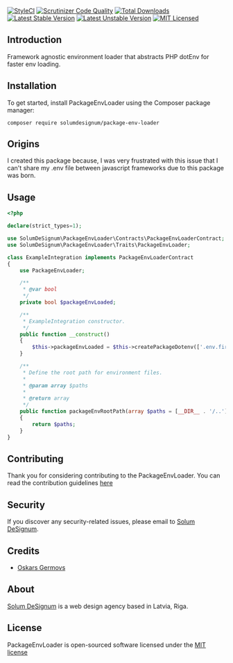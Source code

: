 [![StyleCI](https://github.styleci.io/repos/326625658/shield?branch=master)](https://github.styleci.io/repos/326625658)
[![Scrutinizer Code Quality](https://scrutinizer-ci.com/g/solumdesignum/package-env-loader/badges/quality-score.png?b=master)](https://scrutinizer-ci.com/g/solumdesignum/package-env-loader/?branch=master)
[![Total Downloads](https://poser.pugx.org/solumdesignum/package-env-loader/downloads)](https://packagist.org/packages/solumdesignum/package-env-loader)
[![Latest Stable Version](https://poser.pugx.org/solumdesignum/package-env-loader/v/stable)](https://packagist.org/packages/solumdesignum/package-env-loader)
[![Latest Unstable Version](https://poser.pugx.org/solumdesignum/package-env-loader/v/unstable)](https://packagist.org/packages/solumdesignum/package-env-loader)
[![MIT Licensed](https://img.shields.io/badge/license-MIT-brightgreen.svg?style=flat-square)](LICENSE.md)

## Introduction

Framework agnostic environment loader that abstracts PHP dotEnv for faster env loading.

## Installation

To get started, install PackageEnvLoader using the Composer package manager:

```shell
composer require solumdesignum/package-env-loader
```

## Origins

I created this package because, I was very frustrated with this issue that I can't share my .env file between javascript
frameworks due to this package was born.

## Usage

```php
<?php

declare(strict_types=1);

use SolumDeSignum\PackageEnvLoader\Contracts\PackageEnvLoaderContract;
use SolumDeSignum\PackageEnvLoader\Traits\PackageEnvLoader;

class ExampleIntegration implements PackageEnvLoaderContract
{
    use PackageEnvLoader;

    /**
     * @var bool 
     */
    private bool $packageEnvLoaded;

    /**
     * ExampleIntegration constructor.
     */
    public function __construct()
    {
        $this->packageEnvLoaded = $this->createPackageDotenv(['.env.first.test', '.env.second.test']);
    }

    /**
     * Define the root path for environment files.
     *
     * @param array $paths
     *
     * @return array
     */
    public function packageEnvRootPath(array $paths = [__DIR__ . '/..']): string|array
    {
        return $paths;
    }
}

````

## Contributing

Thank you for considering contributing to the PackageEnvLoader. You can read the contribution
guidelines [here](CONTRIBUTING.md)

## Security

If you discover any security-related issues, please email to [Solum DeSignum](mailto:oskars_germovs@inbox.lv).

## Credits

- [Oskars Germovs](https://github.com/Faks)

## About

[Solum DeSignum](https://solum-designum.eu) is a web design agency based in Latvia, Riga.

## License

PackageEnvLoader is open-sourced software licensed under the [MIT license](LICENSE.md)
